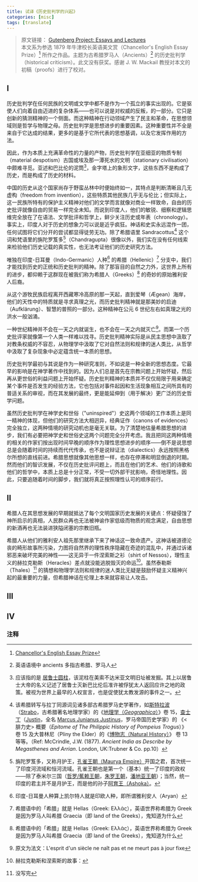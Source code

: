```yaml
---
title: 试译《历史批判学的兴起》
categories: [misc]
tags: [translate]
---
```


> 原文链接： [Gutenberg Project: Essays and Lectures](http://www.gutenberg.org/files/774/774-h/774-h.htm)<br>
> 本文系为参选 1879 年牛津校长英语美文赏（Chancellor's English Essay Prize）[^1] 所作之作品。主题为古希腊罗马人（Ancients）[^2] 的历史批判学（historical criticism）。此文没有获奖。感谢 J. W. Mackail 教授对本文的初稿（proofs）进行了校对。

## I

历史批判学在任何民族的文明或文学中都不是作为一个孤立的事实出现的。它是驱使人们向着自由迈进的复杂体系——也可以说是对权威的反叛，的一部分。它只是创新的猜测精神的一个侧面。而这种精神在行动领域产生了民主和革命，在思想领域则是哲学与物理之母。历史批判学是思想进步的重要因素。这种重要性并不全是来自于它达成的结果，更多的是基于它所代表的思想基调，以及它发挥作用的方法。

因此，作为本质上充满革命性的力量的产物，历史批判学在亚细亚的物质专制（material despotism）古国或埃及那一潭死水的文明（stationary civilisation）中颇难寻觅。亚述和巴比伦的泥筒[^3]，金字塔上的象形文字，这些东西不是构成了历史，而是构成了历史的材料。

中国的历史从这个国家尚存于野蛮丛林中时便始终如一，其特点是判断清晰且几无虚构（freedom from invention），这些特质其他民族几乎无与伦比；但实际上，这一民族所特有的保护主义精神对他们的文学而言就像对商业一样致命，自由的历史批评就像自由的贸易一样完全未知。而说到印度人，他们的敏锐、细察和逻辑思维完全放在了在语法、文学批评和哲学上，鲜少关注历史或年表（chronology）。事实上，印度人对于历史的想象力可以说是近乎疯狂。神话和史实永远混作一团，任何试图将它们分开的尝试都显得徒劳无功。除了希腊语里 Sandracottus[^4] 这个词和梵语里的旃陀罗笈多[^5]（Chandragupta）很像以外，我们实在没有任何线索来检验他们历史记载的真实性，也无法考证他们的历史研究方法。

唯独在印度-日耳曼（Indo-Germanic）人种[^6] 的希腊（Hellenic）[^7] 分支中，我们才能找到历史的正统和历史批判的精神。除了那盲目的自然之力外，这世界上所有的进步，都仰赖于这群现在被我们称为希腊人（Greeks）[^7] 的奇妙的原始雅利安人后裔。

从这个游牧民族启程离开西藏寒冷高原的那一天起，直到爱琴（Ægean）海岸，他们的天性中的特质就是寻求真理之光，而历史批判精神就是那美妙的启迪（Aufklärung）、智慧的普照的一部分。这种精神在公元 6 世纪左右如真理之光的洪水一般汹涌。

一种世纪精神并不会在一天之内就诞生，也不会在一天之内就灭亡[^8]。而第一个历史批评家就像第一个人类一样难以找寻。历史批判精神实际是从民主思想中汲取了对教条权威的不容忍，从物理学中汲取了它对自然法则和规律的迷人类比，从哲学中汲取了复杂现象中必定蕴含统一本质的思想。

历史批判学最初与其说是作为一种研究准则，不如说是一种全新的思想态度。它最早的影响是在神学著作中找到的。因为人们总是首先在宗教问题上开始怀疑，然后再从更世俗的利益问题上开始怀疑。历史批判精神的本质并不仅仅局限于用来确定某个事件是否发生的经验方法，它也包括对事件起因和生活现象相互之间所具有的普适关系的审视，而在其发展的最终，更是能延伸到（用于解决）更广泛的历史哲学问题。

虽然历史批判学在神学史和世俗（"uninspired"）史这两个领域的工作本质上是同一精神的体现，但他们的研究方法大相迥异，经典证作（canons of evidences）完全独立，这两种情境的研究动机也是毫无关联。为了清楚地估量希腊思想的进步，我们有必要把神学史和世俗史这两个问题完全分开考虑。我且把同这两种情境的相关的作家们按出现时间早晚的顺序作为理性思想进步的顺序——倒不是说思想总是会随着时间的持续而代代传承，也不是说辩证法（dialectics）永远按照黑格尔所想的直线前进。希腊思想就像其他思想一样，也存在停滞和明显倒退的时期。然而他们的智识发展，不仅在历史批评问题上，而且在他们的艺术、他们的诗歌和他们的哲学中，本质上总是十分正常，不受一切外部干扰影响，奇怪地理性。因此，只要追随着时间的脚步，我们就将真正按照理性认可的顺序前行。

## II

希腊人在其思想发展的早期就抵达了每个文明国家历史发展的关键点：怀疑侵蚀了神所启示的真相，人民群众再也无法被神谕作家低级而物质的观念满足，自由思想的新酒再也无法装进狭隘闭塞的宗教旧瓶。

希腊人从他们的雅利安人祖先那里继承下来了神话这一致命遗产。这神话被道德沦丧的畸形故事所污染，力图将自然界的理性秩序隐藏在奇迹的混乱中，并通过诉诸邪恶来破坏完美的神性——这无异于一件涅索斯之衫（shirt of Nessos），理性主义的赫拉克勒斯（Heracles）差点就没能逃脱毁灭的命运[^9]。虽然泰勒斯（Thales）[^10] 的猜想和物理学法则和规律的迷人类比无疑是鼓励怀疑主义精神兴起的最重要的力量，但希腊神话在伦理上本来就容易让人攻击。

## III

## IV

### 注释

[^1]: [Chancellor's English Essay Prize](https://www.english.ox.ac.uk/prizes-and-studentships#collapse385941)
[^2]: 英语语境中 ancients 多指古希腊、罗马人
[^3]: 应该指的是 [居鲁士圆柱](https://en.wikipedia.org/wiki/Cyrus_Cylinder)，该泥柱在美索不达米亚文明旧址被发掘。其上以居鲁士大帝的名义记述了居鲁士灭新巴比伦后准许被俘犹太人返回应许之地的政策。被视为世界上最早的人权宣言，也是促使犹太教发源的事件之一。
[^4]: 该希腊转写与拉丁同源词见诸多部古希腊罗马史学著作，如[斯特拉波](https://en.wikipedia.org/wiki/Strabo)（[Strabo](https://en.wikipedia.org/wiki/Strabo)，古希腊著名地理学家）的《[地理学（*Geographica*）](https://en.wikipedia.org/wiki/Geographica)》卷 15，[查士丁](https://en.wikipedia.org/wiki/Justin_%28historian%29)（[Justin](https://en.wikipedia.org/wiki/Justin_%28historian%29)，全名 [Marcus Junianus Justinus](https://en.wikipedia.org/wiki/Justin_(historian))，罗马帝国历史学家）的 《<腓力史> 概要（*Epitome of The Philippic History of Pompeius Trogus*）》卷 15 及大普林尼（Pliny the Elder）的《[博物志（Natural History）](https://en.wikipedia.org/wiki/Natural_History_%28Pliny%29)》 卷 13 等等。（Ref: McCrindle, J.W. (1877). *Ancient India as Describe by Megasthenes and Arrian*. London, UK:Trubner & Co. pp.10）
[^5]: 旃陀罗笈多，又称月护王，[孔雀王朝（Maurya Empire）](https://en.wikipedia.org/wiki/Maurya_Empire)开国之君，首次统一了印度河流域和恒河流域。孔雀王朝也是第一个（基本）统一了印度的政权——除了泰米尔三国（[哲罗/蕉赖王朝](https://en.wikipedia.org/wiki/Chera_dynasty)，[朱罗王朝](https://en.wikipedia.org/wiki/Chola_dynasty)，[潘地亚王朝](https://en.wikipedia.org/wiki/Pandya_dynasty)）；当然，统一印度的君主并不是月护王，而是他的孙子[阿育王（Ashoka）](https://en.wikipedia.org/wiki/Ashoka)。
[^6]: 印度-日耳曼人种算上凯尔特人就是印欧人种，即所谓雅利安人（Aryan）
[^7]: 希腊语中的「希腊」就是 Hellas（Greek: Ελλάς），英语世界称希腊为 Greek 是因为罗马人叫希腊 Graecia（即 land of the Greeks），鬼知道为什么
[^8]: 原文为法文：L'esprit d'un siècle ne naît pas et ne meurt pas à jour fixe
[^9]: 赫拉克勒斯和涅索斯的故事：
[^10]: 没写完
